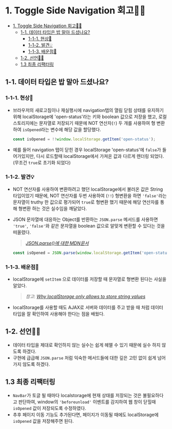 # 1. Toggle Side Navigation 회고🤔💭

- [1. Toggle Side Navigation 회고🤔💭](#1-toggle-side-navigation-회고)
  - [1-1. 데이터 타입은 밥 말아 드셨나요?](#1-1-데이터-타입은-밥-말아-드셨나요)
    - [1-1-1. 현상🧱](#1-1-1-현상)
    - [1-1-2. 발견💡](#1-1-2-발견)
    - [1-1-3. 배운점📝](#1-1-3-배운점)
  - [1-2. 선언🧎🏻](#1-2-선언)
  - [1.3 최종 리팩터링](#13-최종-리팩터링)

## 1-1. 데이터 타입은 밥 말아 드셨나요?

### 1-1-1. 현상🧱

- 브라우저의 새로고침이나 재실행시에 navigation탭의 열림 닫힘 상태를 유지하기 위해 localStorage에 'open-status'라는 키와 boolean 값으로 저장을 했고, 로컬스토리지에는 문자열로 저장되기 때문에 NOT 연산자(`!`) 두 개를 사용하여 형 변환하여 `isOpened`라는 변수에 해당 값을 할당했다.

  ```javascript
  const isOpened = !!window.localStorage.getItem('open-status');
  ```

- 예를 들어 navigation 탭이 닫힌 경우 localStorage 'open-status'에 `false`가 들어가있지만, 다시 로드할때 localStorage에서 가져온 값과 다르게 렌더링 되었다. (무조건 `true`로 초기화 되었다)

### 1-1-2. 발견💡

- NOT 연산자를 사용하여 변환하려고 했던 localStorage에서 불러온 값은 String 타입이었기 때문에, NOT 연산자를 두번 사용하여 (`!!`) 형변환을 하면 `'false'`라는 문자열이 truthy 한 값으로 평가되어 `true`로 형변환 했기 때문에 해당 연산자를 통해 형변환 하는 것은 실수임을 깨달았다.
- JSON 문자열에 대응하는 Object를 반환하는 `JSON.parse` 메서드를 사용하면 `'true'`, `'false'`와 같은 문자열을 boolean 값으로 알맞게 변환할 수 있다는 것을 떠올렸다.

  > [_JSON.parse()에 대한 MDN문서_](https://developer.mozilla.org/en-US/docs/Web/JavaScript/Reference/Global_Objects/JSON/parse)

  ```javascript
  const isOpened = JSON.parse(window.localStorage.getItem('open-status'));
  ```

### 1-1-3. 배운점📝

- localStorage에 `setItem` 으로 데이터를 저장할 때 문자열로 형변환 된다는 사실을 알았다.

  > _참고_: [_Why localStorage only allows to store string values_](https://www.pixelstech.net/article/1586062871-Why-localStorage-only-allows-to-store-string-values)

- localStorage를 사용할 때도 AJAX로 서버와 데이터를 주고 받을 때 처럼 데이터 타입을 잘 확인하여 사용해야 한다는 점을 배웠다.

## 1-2. 선언🧎🏻

- 데이터 타입을 제대로 확인하지 않는 실수는 쉽게 헤맬 수 있기 때문에 실수 하지 않도록 하겠다.
- 구현에 급급해 `JSON.parse` 처럼 익숙한 메서드들에 대한 깊은 고민 없이 쉽게 넘어가지 않도록 하겠다.

## 1.3 최종 리팩터링

- `NavBar`가 토글 될 때마다 localstorage에 현재 상태를 저장되는 것은 불필요하다고 판단하여, window의 `'beforeunload'` 이벤트를 감지하여 웹 창이 닫힐때 `isOpened` 값이 저장되도록 수정하였다.
- 추후 페이지 이동 기능도 추가된다면, 페이지가 이동될 때에도 localStorage에 `isOpened` 값을 저장해주면 된다.
